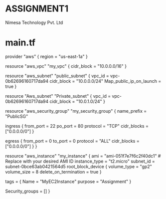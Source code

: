 # ASSIGNMENT1
Nimesa Technology Pvt. Ltd
# main.tf

provider "aws" {
  region = "us-east-1a" \}

resource "aws_vpc" "my_vpc" {
  cidr_block = "10.0.0.0/16" 
}

resource "aws_subnet" "public_subnet" {
  vpc_id     = vpc-0b62696160717da94
  cidr_block = "10.0.0.0/24" 
  Map_public_ip_on_launch = true
}

resource "Aws_subnet" "Private_subnet" {
  vpc_id     = vpc-0b62696160717da94
  cidr_block = "10.0.1.0/24" 
}

resource "aws_security_group" "my_security_group" {
  name_prefix = "PublicSG"
  
  
  ingress {
    from_port   = 22
    po_port     = 80
    protocol    = "TCP"
    cidr_blocks = ["0.0.0.0/0"] 
  }


  egress {
    from_port   = 0
    to_port     = 0
    protocol    = "ALL"
    cidr_blocks = ["0.0.0.0/0"]
  }
}

resource "aws_instance" "my_instance" {
  ami           = "ami-051f7e7f6c2f40dc1" # Replace with your desired AMI ID
  instance_type = "t2.micro"
  subnet_id     = subnet-0bce63ab0421564d5
  root_block_device {
    volume_type           = "gp2"
    volume_size           = 8
    delete_on_termination = true
  }

  tags = {
    Name    = "MyEC2Instance"
    purpose = "Assignment"
  }

  Security_groups = []
}
